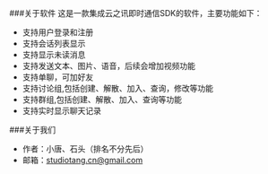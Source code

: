###关于软件
这是一款集成云之讯即时通信SDK的软件，主要功能如下：

- 支持用户登录和注册
- 支持会话列表显示
- 支持显示未读消息
- 支持发送文本、图片、语音，后续会增加视频功能
- 支持单聊，可加好友
- 支持讨论组,包括创建、解散、加入、查询，修改等功能
- 支持群组,包括创建、解散、加入、查询等功能
- 支持实时显示聊天记录


###关于我们
- 作者：小唐、石头（排名不分先后）
- 邮箱：studiotang.cn@gmail.com
